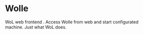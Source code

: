 # Wolle
WoL web frontend . Access Wolle from web and start configurated machine. Just what WoL does.
